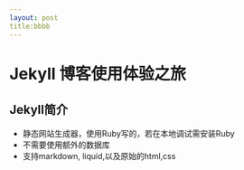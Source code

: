 ```yaml
---
layout: post
title:bbbb
---
```


<h1> Jekyll 博客使用体验之旅 </h1>

<article>
    <h2>Jekyll简介</h2>
        <p>
          <ul>
            <li>静态网站生成器，使用Ruby写的，若在本地调试需安装Ruby</li>
            <li>不需要使用额外的数据库</li>
            <li>支持markdown, liquid,以及原始的html,css</li>          
          </ul>
        </p>
</article>
